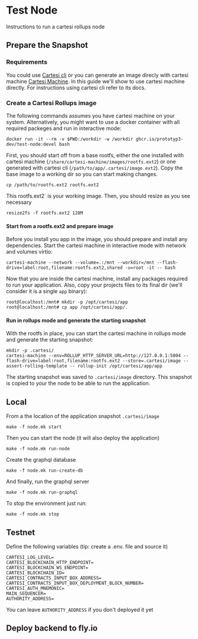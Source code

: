 # Test Node

Instructions to run a cartesi rollups node

## Prepare the Snapshot

### Requirements

You could use [Cartesi cli](https://github.com/cartesi/cli) or you can generate an image direcly with cartesi machine [Cartesi Machine](https://github.com/cartesi/machine-emulator). In this guide we'll show to use cartesi machine directly. For instructions using cartesi cli refer to its docs.

### Create a Cartesi Rollups image

The following commands assumes you have cartesi machine on your system. Alternatively, you might want to use a docker container with all required packeges and run in interactive mode:

```shell
docker run -it --rm -v $PWD:/workdir -w /workdir ghcr.io/prototyp3-dev/test-node:devel bash
```

First, you should start off from a base rootfs, either the one installed with cartesi machine (`/share/cartesi-machine/images/rootfs.ext2`) or one generated with cartesi cli (`/path/to/app/.cartesi/image.ext2`). Copy the base image to a working dir so you can start making changes. 

```shell
cp /path/to/rootfs.ext2 rootfs.ext2
```

This rootfs.ext2` is your working image. Then, you should resize as you see necessary

```shell
resize2fs -f rootfs.ext2 128M
```

#### Start from a rootfs.ext2 and prepare image

Before you install you app in the image, you should prepare and install any dependencies. Start the cartesi machine in interactive mode with network and volumes virtio:

```shell
cartesi-machine --network --volume=.:/mnt --workdir=/mnt --flash-drive=label:root,filename:rootfs.ext2,shared -u=root -it -- bash
```

Now that you are inside the cartesi machine, install any packages required to run your application. Also, copy your projects files to its final dir (we'll consider it is a single `app` binary):

```shell
root@localhost:/mnt# mkdir -p /opt/cartesi/app     
root@localhost:/mnt# cp app /opt/cartesi/app/.
```

#### Run in rollups mode and generate the starting snapshot

With the rootfs in place, you can start the cartesi machine in rollups mode and generate the starting snapshot:

```shell
mkdir -p .cartesi/
cartesi-machine --env=ROLLUP_HTTP_SERVER_URL=http://127.0.0.1:5004 --flash-drive=label:root,filename:rootfs.ext2 --store=.cartesi/image --assert-rolling-template -- rollup-init /opt/cartesi/app/app
```

The starting snapshot was saved to `.cartesi/image` directory. This snapshot is copied to your the node to be able to run the application.

## Local

From a the location of the application snapshot `.cartesi/ìmage`

```shell
make -f node.mk start
```

Then you can start the node (it will also deploy the application)

```shell
make -f node.mk run-node
```

Create the graphql database 

```shell
make -f node.mk run-create-db
```

And finally, run the graphql server

```shell
make -f node.mk run-graphql
```

To stop the environment just run:

```shell
make -f node.mk stop
```

## Testnet

Define the following variables (tip: create a .env.<testnet> file and source it)

```shell
CARTESI_LOG_LEVEL=
CARTESI_BLOCKCHAIN_HTTP_ENDPOINT=
CARTESI_BLOCKCHAIN_WS_ENDPOINT=
CARTESI_BLOCKCHAIN_ID=
CARTESI_CONTRACTS_INPUT_BOX_ADDRESS=
CARTESI_CONTRACTS_INPUT_BOX_DEPLOYMENT_BLOCK_NUMBER=
CARTESI_AUTH_MNEMONIC=
MAIN_SEQUENCER=
AUTHORITY_ADDRESS=
```

You can leave `AUTHORITY_ADDRESS` if you don't deployed it yet



## Deploy backend to fly.io

